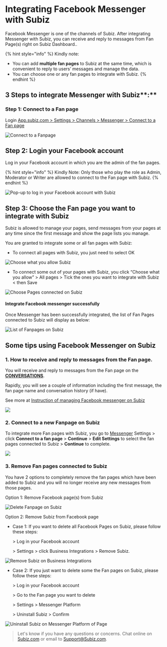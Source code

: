 # Integrating Facebook Messenger with Subiz

Facebook Messenger is one of the channels of Subiz. After integrating Messenger with Subiz, you can receive and reply to messages from Fan Page\(s\) right on Subiz Dashboard..

{% hint style="info" %}
Kindly note:

* You can add **multiple fan pages** to Subiz at the same time, which is convenient to reply to users’ messages and manage the data. 
* You can choose one or any fan pages to integrate with Subiz.
{% endhint %}



## 3 Steps to integrate Messenger with Subiz**:**

### **Step 1: Connect to a Fan page**

Login [App.subiz.com &gt; Settings &gt; Channels &gt; Messenger &gt; Connect to a Fan page](https://app.subiz.com/settings/messenger)

![Connect to a Fanpage](../../.gitbook/assets/1.-ket-noi.png)

## Step 2: Login your Facebook account

Log in your Facebook account in which you are the admin of the fan pages.

{% hint style="info" %}
Kindly Note: Only those who play the role as Admin, Moderator or Writer are allowed to connect to the Fan page with Subiz.
{% endhint %}

![Pop-up to log in your Facebook account with Subiz](../../.gitbook/assets/2.-login.png)

## Step 3: Choose the Fan page you want to integrate with Subiz

Subiz is allowed to manage your pages, send messages from your pages at any time since the first message and show the page lists you manage. 

You are granted to integrate some or all fan pages with Subiz:

* To connect all pages with Subiz, you just need to select OK

![Choose what you allow Subiz](../../.gitbook/assets/3.-choose-page.png)

* To connect some out of your pages with Subiz, you click “Choose what you allow” &gt; All pages &gt; Tick the ones you want to integrate with Subiz &lt; then Save

![Choose Pages connected on Subiz](../../.gitbook/assets/4.-pages.png)

#### Integrate Facebook messenger successfully

Once Messenger has been successfully integrated, the list of Fan Pages connected to Subiz will display as below:

![List of Fanpages on Subiz](../../.gitbook/assets/5.-success.png)

## Some tips using Facebook Messenger on Subiz

### **1. How to receive and reply to messages from the Fan page.**

You will receive and reply to messages from the Fan page on the [**CONVERSATIONS**](https://app.subiz.com/convo).

Rapidly, you will see a couple of information including the first message, the fan page name and conversation history \(if have\).

See more at [Instruction of managing Facebook messenger on Subiz](https://help.subiz.com/bat-dau-voi-subiz/lam-viec-tren-subiz/quan-ly-tin-nhan-messenger-va-binh-luan-fanpage)

![](../../.gitbook/assets/me1.png)

### 2. **Connect to a new Fanpage on Subiz**

To integrate more Fan pages with Subiz, you go to [Messenger](https://app.subiz.com/settings/messenger) Settings &gt; click **Connect to a fan page** &gt; **Continue** &gt; **Edit Settings** to select the fan pages connected to Subiz &gt; **Continue** to complete.

![](../../.gitbook/assets/me3%20%281%29.png)

### **3. Remove Fan pages connected to Subiz**

You have 2 options to completely remove the fan pages which have been added to Subiz and you will no longer receive any new messages from those pages.  


Option 1: Remove Facebook page\(s\) from Subiz

![Delete Fanpage on Subiz](../../.gitbook/assets/4.-delete%20%281%29.png)

Option 2: Remove Subiz from Facebook page

* Case 1: If you want to delete all Facebook Pages on Subiz, please follow these steps: 

   &gt; Log in your Facebook account 

   &gt; Settings &gt; click Business Integrations &gt; Remove Subiz.

![Remove Subiz on Business Integrations](../../.gitbook/assets/6.-delete.png)

* Case 2: If you just want to delete some the Fan pages on Subiz, please follow these steps: 

    &gt; Log in your Facebook account 

     &gt; Go to the Fan page you want to delete 

     &gt; Settings &gt; Messenger Platform 

     &gt; Uninstall Subiz &gt; Confirm

![Uninstall Subiz on Messenger Platform of Page](../../.gitbook/assets/7.-uninsstall.png)

  


> Let's know if you have any questions or concerns. Chat online on [Subiz.com](https://subiz.com/vi/feature.html) or email to Support@Subiz.com.

